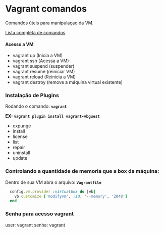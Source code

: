 # Vagrant comandos

Comandos úteis para manipulaçao da VM.

[Lista completa de comandos](https://www.vagrantup.com/docs/cli/)

#### Acesso a VM
- vagrant up (Inicia a VM)
- vagrant ssh (Acessa a VM)
- vagrant suspend (suspender)
- vagrant resume (reiniciar VM)
- vagrant reload (Reinicia a VM)
- vagrant destroy (remove a máquina virtual existente)

### Instalação de Plugins

Rodando o comando: **`vagrant`** 

**EX:** **`vagrant plugin install vagrant-vbguest`**

- expunge
- install
- license
- list
- repair
- uninstall
- update

### Controlando a quantidade de memoria que a box da máquina:
Dentro de sua VM abra o arquivo: **`Vagrantfile`**
```ruby
  config.vm.provider :virtualbox do |vb|
    vb.customize ['modifyvm', :id, '--memory', '2048']
  end
```

### Senha para acesso vagrant
user: vagrant
senha: vagrant
